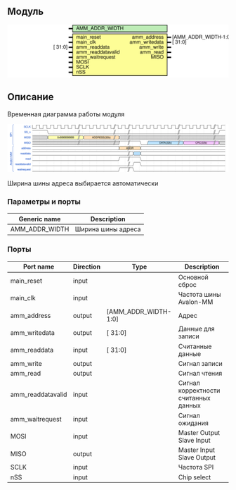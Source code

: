 ## Модуль
![Diagram](spi_amm.svg "Diagram")
## Описание
 Временная диаграмма работы модуля

![alt text](spi_amm_wave.svg "title")

Ширина шины адреса выбирается автоматически 

### Параметры и порты

| Generic name   | Description        |
| -------------- | ------------------ |
| AMM_ADDR_WIDTH | Ширина шины адреса |
### Порты
| Port name         | Direction | Type                 | Description                          |
| ----------------- | --------- | -------------------- | ------------------------------------ |
| main_reset        | input     |                      | Основной сброс                       |
| main_clk          | input     |                      | Частота шины Avalon-MM               |
| amm_address       | output    | [AMM_ADDR_WIDTH-1:0] | Адрес                                |
| amm_writedata     | output    | [              31:0] | Данные для записи                    |
| amm_readdata      | input     | [              31:0] | Считанные данные                     |
| amm_write         | output    |                      | Сигнал записи                        |
| amm_read          | output    |                      | Сигнал чтения                        |
| amm_readdatavalid | input     |                      | Сигнал корректности считанных данных |
| amm_waitrequest   | input     |                      | Сигнал ожидания                      |
| MOSI              | input     |                      | Master Output Slave Input            |
| MISO              | output    |                      | Master Input Slave Output            |
| SCLK              | input     |                      | Частота SPI                          |
| nSS               | input     |                      | Chip select                          |
